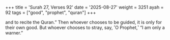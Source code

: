 +++
title = 'Surah 27, Verses 92'
date = '2025-08-27'
weight = 3251
ayah = 92
tags = ["good", "prophet", "quran"]
+++

and to recite the Quran.” Then whoever chooses to be guided, it is only for their own good. But whoever chooses to stray, say, ˹O Prophet,˺ “I am only a warner.”